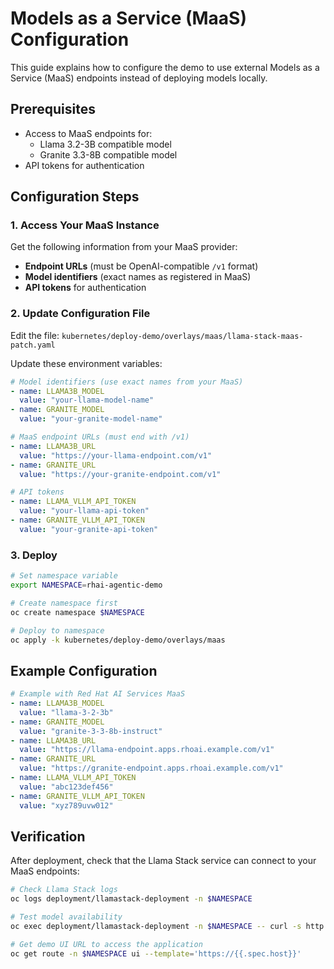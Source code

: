 # Models as a Service (MaaS) Configuration

This guide explains how to configure the demo to use external Models as a Service (MaaS) endpoints instead of deploying models locally.

## Prerequisites

- Access to MaaS endpoints for:
  - Llama 3.2-3B compatible model
  - Granite 3.3-8B compatible model
- API tokens for authentication

## Configuration Steps

### 1. Access Your MaaS Instance

Get the following information from your MaaS provider:
- **Endpoint URLs** (must be OpenAI-compatible `/v1` format)
- **Model identifiers** (exact names as registered in MaaS)
- **API tokens** for authentication

### 2. Update Configuration File

Edit the file: `kubernetes/deploy-demo/overlays/maas/llama-stack-maas-patch.yaml`

Update these environment variables:

```yaml
# Model identifiers (use exact names from your MaaS)
- name: LLAMA3B_MODEL
  value: "your-llama-model-name"
- name: GRANITE_MODEL
  value: "your-granite-model-name"

# MaaS endpoint URLs (must end with /v1)
- name: LLAMA3B_URL
  value: "https://your-llama-endpoint.com/v1"
- name: GRANITE_URL
  value: "https://your-granite-endpoint.com/v1"

# API tokens
- name: LLAMA_VLLM_API_TOKEN
  value: "your-llama-api-token"
- name: GRANITE_VLLM_API_TOKEN
  value: "your-granite-api-token"
```

### 3. Deploy

```bash
# Set namespace variable
export NAMESPACE=rhai-agentic-demo

# Create namespace first
oc create namespace $NAMESPACE

# Deploy to namespace
oc apply -k kubernetes/deploy-demo/overlays/maas
```

## Example Configuration

```yaml
# Example with Red Hat AI Services MaaS
- name: LLAMA3B_MODEL
  value: "llama-3-2-3b"
- name: GRANITE_MODEL
  value: "granite-3-3-8b-instruct"
- name: LLAMA3B_URL
  value: "https://llama-endpoint.apps.rhoai.example.com/v1"
- name: GRANITE_URL
  value: "https://granite-endpoint.apps.rhoai.example.com/v1"
- name: LLAMA_VLLM_API_TOKEN
  value: "abc123def456"
- name: GRANITE_VLLM_API_TOKEN
  value: "xyz789uvw012"
```

## Verification

After deployment, check that the Llama Stack service can connect to your MaaS endpoints:

```bash
# Check Llama Stack logs
oc logs deployment/llamastack-deployment -n $NAMESPACE

# Test model availability
oc exec deployment/llamastack-deployment -n $NAMESPACE -- curl -s http://localhost:8321/v1/models

# Get demo UI URL to access the application
oc get route -n $NAMESPACE ui --template='https://{{.spec.host}}'
```